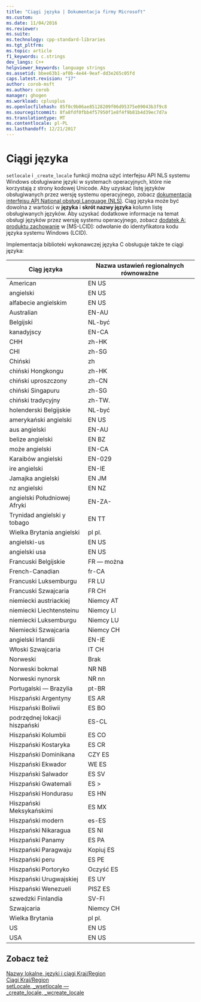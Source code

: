 ```yaml
---
title: "Ciągi języka | Dokumentacja firmy Microsoft"
ms.custom: 
ms.date: 11/04/2016
ms.reviewer: 
ms.suite: 
ms.technology: cpp-standard-libraries
ms.tgt_pltfrm: 
ms.topic: article
f1_keywords: c.strings
dev_langs: C++
helpviewer_keywords: language strings
ms.assetid: bbee63b1-af0b-4e44-9eaf-dd3e265c05fd
caps.latest.revision: "17"
author: corob-msft
ms.author: corob
manager: ghogen
ms.workload: cplusplus
ms.openlocfilehash: 85f0c9b06ae85128209f06d95375e09043b3f9c8
ms.sourcegitcommit: 8fa8fdf0fbb4f57950f1e8f4f9b81b4d39ec7d7a
ms.translationtype: MT
ms.contentlocale: pl-PL
ms.lasthandoff: 12/21/2017
---
```

# <a name="language-strings"></a>Ciągi języka
`setlocale` i `_create_locale` funkcji można użyć interfejsu API NLS systemu Windows obsługiwane języki w systemach operacyjnych, które nie korzystają z strony kodowej Unicode. Aby uzyskać listę języków obsługiwanych przez wersję systemu operacyjnego, zobacz [dokumentacja interfejsu API National obsługi Language (NLS)](https://www.microsoft.com/resources/msdn/goglobal/default.mspx). Ciąg języka może być dowolna z wartości w **języka** i **skrót nazwy języka** kolumn listę obsługiwanych języków. Aby uzyskać dodatkowe informacje na temat obsługi języków przez wersję systemu operacyjnego, zobacz [dodatek A: produktu zachowanie](http://msdn.microsoft.com/goglobal/bb896001.aspx) w [MS-LCID]: odwołanie do identyfikatora kodu języka systemu Windows (LCID).   
  
Implementacja biblioteki wykonawczej języka C obsługuje także te ciągi języka:  
  
|Ciąg języka|Nazwa ustawień regionalnych równoważne|  
|---------------------|----------------------------|  
|American|EN US|  
|angielski|EN US|  
|alfabecie angielskim|EN US|  
|Australian|EN-AU|  
|Belgijski|NL-być|  
|kanadyjscy|EN-CA|  
|CHH|zh-HK|  
|CHI|zh-SG|  
|Chiński|zh|  
|chiński Hongkongu|zh-HK|  
|chiński uproszczony|zh-CN|  
|chiński Singapuru|zh-SG|  
|chiński tradycyjny|zh-TW.|  
|holenderski Belgijskie|NL-być|  
|amerykański angielski|EN US|  
|aus angielski|EN-AU|  
|belize angielski|EN BZ|  
|może angielski|EN-CA|  
|Karaibów angielski|EN-029|  
|ire angielski|EN-IE|  
|Jamajka angielski|EN JM|  
|nz angielski|EN NZ|  
|angielski Południowej Afryki|EN-ZA-|  
|Trynidad angielski y tobago|EN TT|  
|Wielka Brytania angielski|pl pl.|  
|angielski-us|EN US|  
|angielski usa|EN US|  
|Francuski Belgijskie|FR — można|  
|French-Canadian|fr-CA|  
|Francuski Luksemburgu|FR LU|  
|Francuski Szwajcaria|FR CH|  
|niemiecki austriackiej|Niemcy AT|  
|niemiecki Liechtensteinu|Niemcy LI|  
|niemiecki Luksemburgu|Niemcy LU|  
|Niemiecki Szwajcaria|Niemcy CH|  
|angielski Irlandii|EN-IE|  
|Włoski Szwajcaria|IT CH|  
|Norweski|Brak|  
|Norweski bokmal|NR NB|  
|Norweski nynorsk|NR nn|  
|Portugalski — Brazylia|pt-BR|  
|Hiszpański Argentyny|ES AR|  
|Hiszpański Boliwii|ES BO|  
|podrzędnej lokacji hiszpański|ES-CL|  
|Hiszpański Kolumbii|ES CO|  
|Hiszpański Kostaryka|ES CR|  
|Hiszpański Dominikana|CZY ES|  
|Hiszpański Ekwador|WE ES|  
|Hiszpański Salwador|ES SV|  
|Hiszpański Gwatemali|ES >|  
|Hiszpański Hondurasu|ES HN|  
|Hiszpański Meksykańskimi|ES MX|  
|Hiszpański modern|es-ES|  
|Hiszpański Nikaragua|ES NI|  
|Hiszpański Panamy|ES PA|  
|Hiszpański Paragwaju|Kopiuj ES|  
|Hiszpański peru|ES PE|  
|Hiszpański Portoryko|Oczyść ES|  
|Hiszpański Urugwajskiej|ES UY|  
|Hiszpański Wenezueli|PISZ ES|  
|szwedzki Finlandia|SV-FI|  
|Szwajcaria|Niemcy CH|  
|Wielka Brytania|pl pl.|  
|US|EN US|  
|USA|EN US|  
  
## <a name="see-also"></a>Zobacz też  
 [Nazwy lokalne, języki i ciągi Kraj/Region](../c-runtime-library/locale-names-languages-and-country-region-strings.md)   
 [Ciągi Kraj/Region](../c-runtime-library/country-region-strings.md)   
 [setLocale, _wsetlocale —](../c-runtime-library/reference/setlocale-wsetlocale.md)   
 [_create_locale, _wcreate_locale](../c-runtime-library/reference/create-locale-wcreate-locale.md)